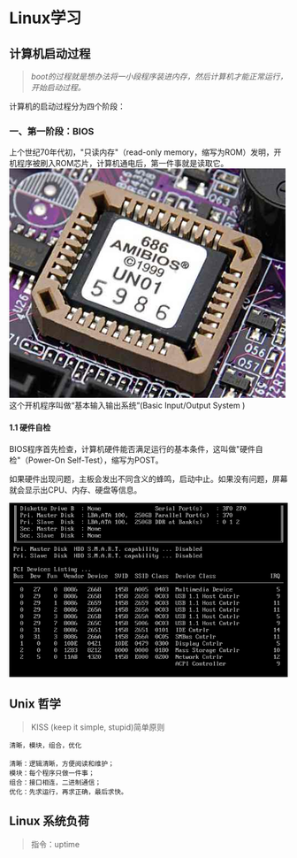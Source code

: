 # Linux学习

## 计算机启动过程
> *boot的过程就是想办法将一小段程序装进内存，然后计算机才能正常运行，开始启动过程。*

计算机的启动过程分为四个阶段：

### 一、第一阶段：BIOS
上个世纪70年代初，"只读内存"（read-only memory，缩写为ROM）发明，开机程序被刷入ROM芯片，计算机通电后，第一件事就是读取它。
    ![Alt text](image/BIOS1.jpg "bIOS 686")
这个开机程序叫做“基本输入输出系统”(Basic Input/Output System )

#### 1.1 硬件自检

BIOS程序首先检查，计算机硬件能否满足运行的基本条件，这叫做"硬件自检"（Power-On Self-Test），缩写为POST。

如果硬件出现问题，主板会发出不同含义的蜂鸣，启动中止。如果没有问题，屏幕就会显示出CPU、内存、硬盘等信息。

![Alt text](image/Power-On-Self-Test.png)

##  Unix 哲学
> KISS (keep it simple, stupid)简单原则

    清晰，模块，组合，优化

    清晰：逻辑清晰，方便阅读和维护；
    模块：每个程序只做一件事；
    组合：接口相连，二进制通信；
    优化：先求运行，再求正确，最后求快。

## Linux 系统负荷
> 指令：uptime

    

